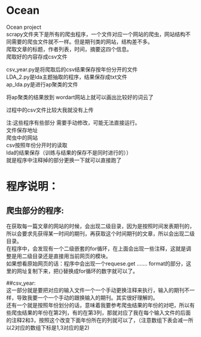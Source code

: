 # Ocean<br/>
Ocean project<br/>
scrapy文件夹下是所有的爬虫程序，一个文件对应一个网站的爬虫，网站结构不同需要的爬虫文件就不一样。但是期刊类的网站，结构差不多。<br/>
爬取文章的标题，作者列表，时间，摘要这四个信息。<br/>
爬取好的内容存成csv文件<br/>

csv_year.py是将爬取后的csv结果保存按年份分开的文件<br/>
LDA_2.py是lda主题抽取的程序，结果保存成txt文件<br/>
ap_lda.py是进行ap聚类的文件<br/>

将ap聚类的结果放到 wordart网站上就可以画出比较好的词云了<br/>

过程中的csv文件比较大我就没有上传<br/>

注:这些程序有些部分 需要手动修改，可能无法直接运行。<br/>
文件保存地址<br/>
爬虫中的网站<br/>
csv按照年份分开时的读取<br/>
lda的结果保存（训练与结果的保存不是同时进行的））<br/>
就是程序中注释掉的部分更换一下就可以直接跑了<br/>

# 程序说明：<br/>
## 爬虫部分的程序:
在获取每一篇文章的网站的时候，会出现二级目录，因为是按照时间发表期刊的，所以会要求先获得某一时间的期刊，再获取这个时间期刊的文章，所以会出现二级目录。<br/>
在程序中，会发现有一个二级嵌套的for循环，在上面会出现一些注释，这就是调整是用二级目录还是直接用当前网页的模块。<br/>
如果想看原始网页的话：程序中会出现一个requese.get ....... format的部分，这里的网址复制下来，把{}替换成for循环的数字就可以了。<br/>

##csv_year:<br/>
这一部分就是要把对应的输入文件一个一个手动更换注释来执行，输入的期刊不一样，导致我要一个一个手动的跟换输入的期刊。其实很好理解的。<br/>
还有一个就是按照年份划分的话，意味着我要参考爬虫结果的年份的对吧，所以有些爬虫结果的年份在第2列，有的在第3列，那就对应了我在每个输入文件的后面的注释2和3，按照这个改变下面年份所在的列就可以了，（注意数组下表会减一所以2对应的数组下标是1,3对应的是2)<br/>



